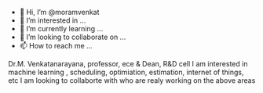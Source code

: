 - 👋 Hi, I’m @moramvenkat
- 👀 I’m interested in ...
- 🌱 I’m currently learning ...
- 💞️ I’m looking to collaborate on ...
- 📫 How to reach me ...

<!---
moramvenkat/moramvenkat is a ✨ special ✨ repository because its `README.md` (this file) appears on your GitHub profile.
You can click the Preview link to take a look at your changes.
--->
Dr.M. Venkatanarayana, professor, ece & Dean, R&D cell
I am interested in machine learning , scheduling, optimiation, estimation, internet of things, etc
I am looking to collaborte with who are realy working on the above areas
